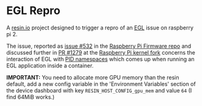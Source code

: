 # EGL Repro

A [resin.io](https://resin.io) project designed to trigger a repro of an
[EGL][EGL] issue on raspberry pi 2.

The issue, reported as [issue #532][issue-firmware] in the
[Raspberry Pi Firmware repo][rpi-firmware] and discussed further in
[PR #1279][pr-kernel] at the [Raspberry Pi kernel fork][rpi-kernel] concerns the
interaction of EGL with [PID namespaces][pid-namespaces] which comes up when
running an EGL application inside a container.

__IMPORTANT:__ You need to allocate more GPU memory than the resin default, add
a new config variable in the 'Environment Variables' section of the device
dashboard with key `RESIN_HOST_CONFIG_gpu_mem` and value `64` (I find 64MiB
works.)

[EGL]:https://en.wikipedia.org/wiki/EGL_(API)
[issue-firmware]:https://github.com/raspberrypi/firmware/issues/532
[rpi-firmware]:https://github.com/raspberrypi/firmware
[pr-kernel]:https://github.com/raspberrypi/linux/pull/1279
[rpi-kernel]:https://github.com/raspberrypi/linux
[pid-namespaces]:http://man7.org/linux/man-pages/man7/pid_namespaces.7.html
